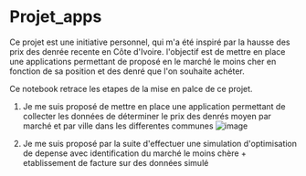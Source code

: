 # Projet_apps

Ce projet est une initiative personnel, qui m'a été inspiré par la hausse des prix des denrée recente en Côte d'Ivoire.
l'objectif est de mettre en place une applications permettant de proposé en le marché le moins cher en fonction de sa position et des denré que l'on souhaite achéter.

Ce notebook retrace les etapes de la mise en palce de ce projet.

1) Je me suis proposé de mettre en place une application permettant de collecter les données de déterminer le prix des denrés moyen par marché et par ville dans les differentes communes
![image](https://user-images.githubusercontent.com/87193854/126978421-1934ec79-e876-4a29-b8f2-93175bf55314.png)

2) Je me suis proposé par la suite d'effectuer une simulation d'optimisation de depense avec identification du marché le moins chère + etablissement de facture sur des données simulé
